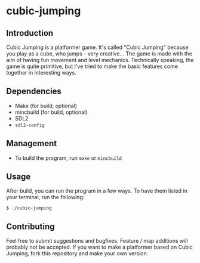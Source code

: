 # cubic-jumping

## Introduction

Cubic Jumping is a platformer game. It's called "Cubic Jumping" because you play
as a cube, who jumps - very creative... The game is made with the aim of having
fun movement and level mechanics. Technically speaking, the game is quite
primitive, but I've tried to make the basic features come together in
interesting ways.

## Dependencies

* Make (for build, optional)
* mincbuild (for build, optional)
* SDL2
* `sdl2-config`

## Management

* To build the program, run `make` or `mincbuild`

## Usage

After build, you can run the program in a few ways. To have them listed in your
terminal, run the following:

```
$ ./cubic-jumping
```

## Contributing

Feel free to submit suggestions and bugfixes. Feature / map additions will
probably not be accepted. If you want to make a platformer based on Cubic
Jumping, fork this repository and make your own version.
